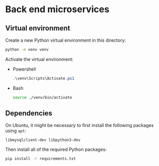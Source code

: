 # Back end microservices

## Virtual environment

Create a new Python virtual environment in this directory:

```bash
python -m venv venv
```

Activate the virtual environment:

- Powershell

  ```powershell
  .\venv\Scripts\Activate.ps1
  ```

- Bash

  ```bash
  source ./venv/bin/activate
  ```

## Dependencies

On Ubuntu, it might be necessary to first install the following packages using `apt`:

```
libmysqlclient-dev libpython3-dev
```

Then install all of the required Python packages:

```bash
pip install -r requirements.txt
```
